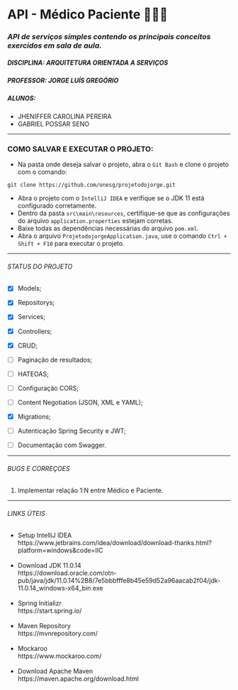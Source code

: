 <!-- PROJECT NAME -->
<h1>API - Médico Paciente 👨‍⚕️💉</h1>


<!-- DESCRIPTION -->
<h3>
    <i>API de serviços simples contendo os principais conceitos exercidos em sala de aula.</i>
</h3>


<!-- DISCIPLINE -->
<h5>DISCIPLINA: ARQUITETURA ORIENTADA A SERVIÇOS</h5>


<!-- TEACHER -->
<h5>PROFESSOR: JORGE LUÍS GREGÓRIO</h5>


<!-- AUTHORS -->
<h5>ALUNOS:</h5>
<ul>
    <li>JHENIFFER CAROLINA PEREIRA</li>
    <li>GABRIEL POSSAR SENO</li>
</ul>


<!-- HORIZONTAL LINE -->
<hr />


<!-- HOW TO SETUP THE PROJECT -->
<h3>COMO SALVAR E EXECUTAR O PROJETO:</h3>

- Na pasta onde deseja salvar o projeto, abra o `Git Bash` e clone o projeto com o comando:
```
git clone https://github.com/onesg/projetodojorge.git
```
- Abra o projeto com o `IntelliJ IDEA` e verifique se o JDK 11 está configurado corretamente.
- Dentro da pasta `src\main\resources`, certifique-se que as configurações do arquivo `application.properties` estejam corretas.
- Baixe todas as dependências necessárias do arquivo `pom.xml`.
- Abra o arquivo `ProjetodojorgeApplication.java`, use o comando `Ctrl + Shift + F10` para executar o projeto.


<!-- HORIZONTAL LINE -->
<hr />


<!-- PROJECT STATUS -->
<h6>STATUS DO PROJETO</h6>

- [x] Models;
- [x] Repositorys;
- [x] Services;
- [x] Controllers;
- [x] CRUD;
- [ ] Paginação de resultados;
- [ ] HATEOAS;
- [ ] Configuração CORS;
- [ ] Content Negotiation (JSON, XML e YAML);
- [x] Migrations;
- [ ] Autenticação Spring Security e JWT;
- [ ] Documentação com Swagger.


<!-- HORIZONTAL LINE -->
<hr />


<!-- BUG's AND FIXES -->
<h6>BUGS E CORREÇOES</h6>
<ol>
    <li>Implementar relação 1:N entre Médico e Paciente.</li>
</ol>


<!-- HORIZONTAL LINE -->
<hr />


<!-- UTIL LINKS -->
<h6>LINKS ÚTEIS</h6>
<ul>
    <li>Setup IntelliJ IDEA</li>
    https://www.jetbrains.com/idea/download/download-thanks.html?platform=windows&code=IIC
    <br><br>
    <li>Download JDK 11.0.14</li>
    https://download.oracle.com/otn-pub/java/jdk/11.0.14%2B8/7e5bbbfffe8b45e59d52a96aacab2f04/jdk-11.0.14_windows-x64_bin.exe
    <br><br>
    <li>Spring Initializr</li>
    https://start.spring.io/
    <br><br>
    <li>Maven Repository</li>
    https://mvnrepository.com/
    <br><br>
    <li>Mockaroo</li>
    https://www.mockaroo.com/
    <br><br>
    <li>Download Apache Maven</li>
    https://maven.apache.org/download.html
    <br><br>
</ul>


<!--

    //  ANOTAÇÕES

    Model
    Repository
    service
    controller

    (hibernate) usar notação: @many to one

    Vai ficar array de objetos da classe 1:N

    Exemplos 1 : N
    --------------
    Cliente Pedidos
    Curso Alunos
    Fornecedor Produtos
    Marca Produtos
    Departamento Funcionários
    Médico Pacientes
    Estado Cidades
    País Estados
    Pai/Mãe Filhos

    Médico
    id_medico
    nome
    CRM    
    especialidade
    telefone
    
    
    Paciente
    id_cliente
    nome
    idade
    telefone
    fk_id_medico
    



-->
